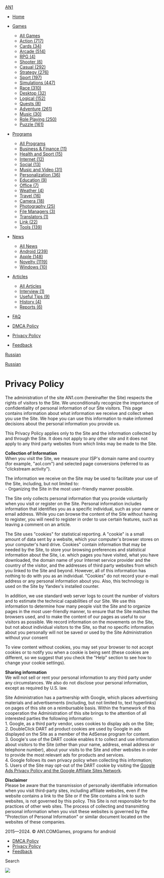 [AN1](https://an1.com/ "An1")

* [Home](https://an1.com/)
* [Games](https://an1.com/games/)
    
    * [All Games](https://an1.com/games/)
    * [Action (717)](https://an1.com/games/action/)
    * [Cards (34)](https://an1.com/games/cards/)
    * [Arcade (514)](https://an1.com/games/arcade/)
    * [RPG (4)](https://an1.com/games/rpg/)
    * [Shooter (6)](https://an1.com/games/shooter/)
    * [Casual (292)](https://an1.com/games/casual/)
    * [Strategy (276)](https://an1.com/games/strategy/)
    * [Sport (197)](https://an1.com/games/sport/)
    * [Simulations (447)](https://an1.com/games/simulations/)
    * [Race (310)](https://an1.com/games/race/)
    * [Desktop (32)](https://an1.com/games/desktop/)
    * [Logical (152)](https://an1.com/games/logical/)
    * [Quests (8)](https://an1.com/games/quests/)
    * [Adventure (261)](https://an1.com/games/adventure/)
    * [Music (30)](https://an1.com/games/music/)
    * [Role Playing (250)](https://an1.com/games/role-playing/)
    * [Puzzle (161)](https://an1.com/games/puzzle/)
    
* [Programs](https://an1.com/programmy/)
    
    * [All Programs](https://an1.com/programmy/)
    * [Business & Finance (11)](https://an1.com/programmy/business-amp-finance/)
    * [Health and Sport (15)](https://an1.com/programmy/health-and-sport/)
    * [Internet (12)](https://an1.com/programmy/internet/)
    * [Social (13)](https://an1.com/programmy/social/)
    * [Music and Video (31)](https://an1.com/programmy/music-and-video/)
    * [Personalization (36)](https://an1.com/programmy/personalization/)
    * [Education (9)](https://an1.com/programmy/education/)
    * [Office (7)](https://an1.com/programmy/office/)
    * [Weather (4)](https://an1.com/programmy/weather/)
    * [Travel (16)](https://an1.com/programmy/travel/)
    * [Camera (18)](https://an1.com/programmy/camera/)
    * [Photography (25)](https://an1.com/programmy/photography/)
    * [File Managers (3)](https://an1.com/programmy/file-managers/)
    * [Translators (1)](https://an1.com/programmy/translators/)
    * [Link (22)](https://an1.com/programmy/link/)
    * [Tools (139)](https://an1.com/programmy/tools/)
    
* [News](https://an1.com/news/)
    
    * [All News](https://an1.com/news/)
    * [Android (239)](https://an1.com/news/android/)
    * [Apple (148)](https://an1.com/news/apple/)
    * [Novelty (1119)](https://an1.com/news/novelty/)
    * [Windows (10)](https://an1.com/news/windows/)
    
* [Articles](https://an1.com/articles/)
    
    * [All Articles](https://an1.com/articles/)
    * [Interview (1)](https://an1.com/articles/interview/)
    * [Useful Tips (9)](https://an1.com/articles/useful-tips/)
    * [History (4)](https://an1.com/articles/history/)
    * [Reports (6)](https://an1.com/articles/reports/)
    
* [FAQ](https://an1.com/faq.html)

* [DMCA Policy](https://an1.com/dmca.html)
* [Privacy Policy](https://an1.com/privacy-policy.html)
* [Feedback](https://an1.com/index.php?do=feedback)

[Russian](https://an1.com/ru/privacy-policy.html "Russian")

[](https://t.me/android1com)[](https://www.facebook.com/an1com)[](https://www.youtube.com/android1c)

[Russian](https://an1.com/ru/privacy-policy.html "Russian")

[](https://an1.com/)

Privacy Policy
==============

The administration of the site AN1.com (hereinafter the Site) respects the rights of visitors to the Site. We unconditionally recognize the importance of confidentiality of personal information of our Site visitors. This page contains information about what information we receive and collect when you use the Site. We hope you can use this information to make informed decisions about the personal information you provide us.  
  
This Privacy Policy applies only to the Site and the information collected by and through the Site. It does not apply to any other site and it does not apply to any third party websites from which links may be made to the Site.  
  
**Collection of Information**  
When you visit the Site, we measure your ISP's domain name and country (for example, "aol.com") and selected page conversions (referred to as "clickstream activity").  
  
The information we receive on the Site may be used to facilitate your use of the Site, including, but not limited to:  
\- Organizing the Site in the most user-friendly manner possible.  
  
The Site only collects personal information that you provide voluntarily when you visit or register on the Site. Personal information includes information that identifies you as a specific individual, such as your name or email address. While you can browse the content of the Site without having to register, you will need to register in order to use certain features, such as leaving a comment on an article.  
  
The Site uses "cookies" for statistical reporting. A "cookie" is a small amount of data sent by a website, which your computer's browser stores on your computer's hard drive. Cookies" contain information that may be needed by the Site, to store your browsing preferences and statistical information about the Site, i.e. which pages you have visited, what you have downloaded, the domain name of your Internet service provider and the country of the visitor, and the addresses of third party websites from which you linked to the Site and beyond. However, all of this information has nothing to do with you as an individual. "Cookies" do not record your e-mail address or any personal information about you. Also, this technology is used on the Site by Yandex's installed counter.  
  
In addition, we use standard web server logs to count the number of visitors and to estimate the technical capabilities of our Site. We use this information to determine how many people visit the Site and to organize pages in the most user-friendly manner, to ensure that the Site matches the browsers used, and to make the content of our pages as useful to our visitors as possible. We record information on the movements on the Site, but not about individual visitors to the Site, so that no specific information about you personally will not be saved or used by the Site Administration without your consent  
  
To view content without cookies, you may set your browser to not accept cookies or to notify you when a cookie is being sent (these cookies are different, so we suggest that you check the "Help" section to see how to change your cookie settings).  
  
**Sharing information**  
We will not sell or rent your personal information to any third party under any circumstances. We also do not disclose your personal information, except as required by U.S. law.  
  
Site Administration has a partnership with Google, which places advertising materials and advertisements (including, but not limited to, text hyperlinks) on pages of this site on a reimbursable basis. Within the framework of this cooperation the Administration of this site brings to the attention of all interested parties the following information:  
1\. Google, as a third party vendor, uses cookies to display ads on the Site;  
2\. DoubleClick DART ad product cookies are used by Google in ads displayed on the Site as a member of the AdSense program for content.  
3\. Google's use of the DART cookie enables it to collect and use information about visitors to the Site (other than your name, address, email address or telephone number), about your visits to the Site and other websites in order to provide the most relevant ads for products and services.  
4\. Google follows its own privacy policy when collecting this information;  
5\. Users of the Site may opt-out of the DART cookie by visiting the [Google Ads Privacy Policy and the Google Affiliate Sites Network](https://an1.com/engine/go.php?url=aHR0cHM6Ly9wb2xpY2llcy5nb29nbGUuY29tL3RlY2hub2xvZ2llcy9hZHM%3D).  
  
**Disclaimer**  
Please be aware that the transmission of personally identifiable information when you visit third-party sites, including affiliate websites, even if the website contains a link to the Site or if the Site contains a link to such websites, is not governed by this policy. This Site is not responsible for the practices of other web sites. The process of collecting and transmitting personal information when you visit these websites is governed by the "Protection of Personal Information" or similar document located on the websites of these companies.

[](https://an1.com/)2015—2024. © AN1.COMGames, programs for android

* [DMCA Policy](https://an1.com/dmca.html)
* [Privacy Policy](https://an1.com/privacy-policy.html)
* [Feedback](https://an1.com/index.php?do=feedback)

[](https://t.me/android1com)[](https://www.facebook.com/an1com)[](https://www.youtube.com/android1c)

Search

![](https://mc.yandex.ru/watch/31319133)